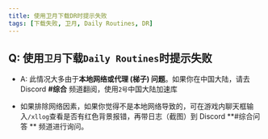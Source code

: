 ```yaml
---
title: 使用卫月下载DR时提示失败
tags: [下载失败, 卫月, Daily Routines, DR]
---
```




## Q: 使用`卫月`下载`Daily Routines`时提示失败
- A: 此情况大多由于**本地网络或代理 (梯子) 问题**。如果你在中国大陆，请去 Discord **#综合** 频道翻阅，使用`2号`中国大陆加速库

- 如果排除网络因素，如果你觉得不是本地网络导致的，可在游戏内聊天框输入`/xllog`查看是否有红色背景报错，再带日志（截图）到 Discord **#综合问答 ** 频道进行询问。

